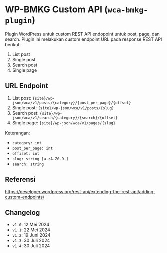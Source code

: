 # WP-BMKG Custom API (`wca-bmkg-plugin`)

Plugin WordPress untuk custom REST API endopoint untuk post, page, dan search. Plugin ini melakukan custom endpoint URL pada response REST API berikut:

1. List post
2. Single post
3. Search post
4. Single page

## URL Endpoint

1. List post: `{site}/wp-json/wca/v1/posts/{category}/{post_per_page}/{offset}`
2. Single post: `{site}/wp-json/wca/v1/posts/{slug}`
3. Search post: `{site}/wp-json/wca/v1/search/{category}/{search}/{offset}`
4. Single page: `{site}/wp-json/wca/v1/pages/{slug}`

Keterangan:

- `category: int`
- `post_per_page: int`
- `offiset: int`
- `slug: string [a-zA-Z0-9-]`
- `search: string`

## Referensi

https://developer.wordpress.org/rest-api/extending-the-rest-api/adding-custom-endpoints/

## Changelog

- `v1.0`: 12 Mei 2024
- `v1.1`: 22 Mei 2024
- `v1.2`: 19 Juni 2024
- `v1.3`: 30 Juli 2024
- `v1.4`: 30 Juli 2024

